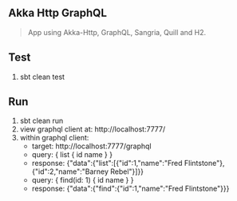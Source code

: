 Akka Http GraphQL
-----------------
>App using Akka-Http, GraphQL, Sangria, Quill and H2.

Test
----
1. sbt clean test

Run
---
1. sbt clean run
2. view graphql client at: http://localhost:7777/
3. within graphql client:
   * target: http://localhost:7777/graphql
   * query: { list { id name } }
   * response: {"data":{"list":[{"id":1,"name":"Fred Flintstone"},{"id":2,"name":"Barney Rebel"}]}}
   * query: { find(id: 1) { id name } }
   * response: {"data":{"find":{"id":1,"name":"Fred Flintstone"}}}